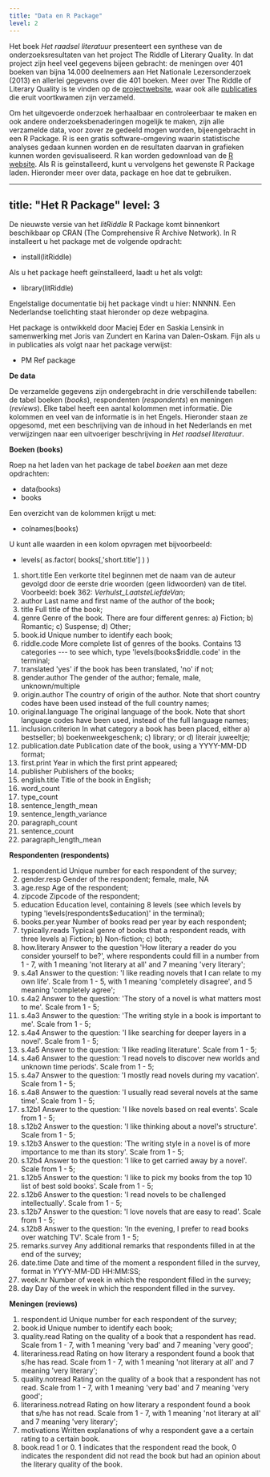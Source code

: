 ```yaml
---
title: "Data en R Package"
level: 2
---
```

Het boek *Het raadsel literatuur* presenteert een synthese van de onderzoeksresultaten van het project The Riddle of Literary Quality. In dat project zijn heel veel gegevens bijeen gebracht: de meningen over 401 boeken van bijna 14.000 deelnemers aan Het Nationale Lezersonderzoek (2013) en allerlei gegevens over die 401 boeken. Meer over The Riddle of Literary Quality is te vinden op de [projectwebsite](https://literaryquality.huygens.knaw.nl/), waar ook alle [publicaties](https://literaryquality.huygens.knaw.nl/?page_id=588) die eruit voortkwamen zijn verzameld.

Om het uitgevoerde onderzoek herhaalbaar en controleerbaar te maken en ook andere onderzoeksbenaderingen mogelijk te maken, zijn alle verzamelde data, voor zover ze gedeeld mogen worden, bijeengebracht in een R Package. R is een gratis software-omgeving waarin statistische analyses gedaan kunnen worden en de resultaten daarvan in grafieken kunnen worden  gevisualiseerd. R kan worden gedownload van de [R website](https://www.r-project.org/). Als R is geïnstalleerd, kunt u vervolgens het gewenste R Package laden. Hieronder meer over data, package en hoe dat te gebruiken.

---
title: "Het R Package"
level: 3
---
De nieuwste versie van het *litRiddle* R Package komt binnenkort beschikbaar op CRAN (The Comprehensive R Archive Network). In R installeert u het package met de volgende opdracht:

- install(litRiddle)<br>

Als u het package heeft geïnstalleerd, laadt u het als volgt:

- library(litRiddle)

Engelstalige documentatie bij het package vindt u hier: NNNNN. Een Nederlandse toelichting staat hieronder op deze webpagina.

Het package is ontwikkeld door Maciej Eder en Saskia Lensink in samenwerking met Joris van Zundert en Karina van Dalen-Oskam. Fijn als u in publicaties als volgt naar het package verwijst:

- PM Ref package

**De data**

De verzamelde gegevens zijn ondergebracht in drie verschillende tabellen: de tabel boeken (*books*), respondenten (*respondents*) en meningen (*reviews*). Elke tabel heeft een aantal kolommen met informatie. Die kolommen en veel van de informatie is in het Engels. Hieronder staan ze opgesomd, met een beschrijving van de inhoud in het Nederlands en met verwijzingen naar een uitvoeriger beschrijving in *Het raadsel literatuur*.

**Boeken (books)**

Roep na het laden van het package de tabel *boeken* aan met deze opdrachten:

- data(books)
- books

Een overzicht van de kolommen krijgt u met:

- colnames(books)

U kunt alle waarden in een kolom opvragen met bijvoorbeeld:

- levels( as.factor( books[,'short.title'] ) )

1. short.title        Een verkorte titel beginnen met de naam van de auteur gevolgd door de eerste drie woorden (geen lidwoorden) van de titel. Voorbeeld: boek 362: *Verhulst_LaatsteLiefdeVan*;
2. author             Last name and first name of the author of the book;
3. title              Full title of the book;
4. genre              Genre of the book. There are four different genres: a) Fiction; b) Romantic; c) Suspense; d) Other;
5. book.id            Unique number to identify each book;
6. riddle.code        More complete list of genres of the books. Contains 13 categories --- to see which, type 'levels(books$riddle.code' in the terminal;
7. translated         'yes' if the book has been translated, 'no' if not;
8. gender.author      The gender of the author; female, male, unknown/multiple
9. origin.author      The country of origin of the author. Note that short country codes have been used instead of the full country names;
10. original.language The original language of the book. Note that short language codes have been used, instead of the full language names;
11. inclusion.criterion   In what category a book has been placed, either a) bestseller; b) boekenweekgeschenk; c) library; or d) literair juweeltje;
12. publication.date  Publication date of the book, using a YYYY-MM-DD format;
13. first.print       Year in which the first print appeared;
14. publisher         Publishers of the books;
15. english.title     Title of the book in English;
16. word_count
17. type_count
18. sentence_length_mean
19. sentence_length_variance
20. paragraph_count
21. sentence_count
22. paragraph_length_mean

**Respondenten (respondents)**

1. respondent.id      Unique number for each respondent of the survey;
2. gender.resp        Gender of the respondent; female, male, NA
3. age.resp           Age of the respondent;
4. zipcode            Zipcode of the respondent;
5. education          Education level, containing 8 levels (see which levels by typing 'levels(respondents$education)' in the terminal);
6. books.per.year     Number of books read per year by each respondent;
7. typically.reads    Typical genre of books that a respondent reads, with three levels a) Fiction; b) Non-fiction; c) both;
8. how.literary       Answer to the question 'How literary a reader do you consider yourself to be?', where respondents could fill in a number from 1 - 7, with 1 meaning 'not literary at all' and 7 meaning 'very literary';
9. s.4a1              Answer to the question: 'I like reading novels that I can relate to my own life'. Scale from 1 - 5, with 1 meaning 'completely disagree', and 5 meaning 'completely agree';
10. s.4a2             Answer to the question: 'The story of a novel is what matters most to me'. Scale from 1 - 5;
11. s.4a3             Answer to the question: 'The writing style in a book is important to me'. Scale from 1 - 5;
12. s.4a4             Answer to the question: 'I like searching for deeper layers in a novel'. Scale from 1 - 5;
13. s.4a5             Answer to the question: 'I like reading literature'.  Scale from 1 - 5;
14. s.4a6             Answer to the question: 'I read novels to discover new worlds and unknown time periods'. Scale from 1 - 5;
15. s.4a7             Answer to the question: 'I mostly read novels during my vacation'. Scale from 1 - 5;
16. s.4a8             Answer to the question: 'I usually read several novels at the same time'. Scale from 1 - 5;
17. s.12b1            Answer to the question: 'I like novels based on real events'. Scale from 1 - 5;
18. s.12b2            Answer to the question: 'I like thinking about a novel's structure'. Scale from 1 - 5;
19. s.12b3            Answer to the question: 'The writing style in a novel is of more importance to me than its story'.  Scale from 1 - 5;  
20. s.12b4            Answer to the question: 'I like to get carried away by a novel'. Scale from 1 - 5;
21. s.12b5            Answer to the question: 'I like to pick my books from the top 10 list of best sold books'. Scale from 1 - 5;
22. s.12b6            Answer to the question: 'I read novels to be challenged intellectually'. Scale from 1 - 5;
23. s.12b7            Answer to the question: 'I love novels that are easy to read'. Scale from 1 - 5;
24. s.12b8            Answer to the question: 'In the evening, I prefer to read books over watching TV'. Scale from 1 - 5;
25. remarks.survey    Any additional remarks that respondents filled in at the end of the survey;
26. date.time         Date and time of the moment a respondent filled in the survey, format in YYYY-MM-DD HH:MM:SS;
27. week.nr           Number of week in which the respondent filled in the survey;
28. day               Day of the week in which the respondent filled in the survey.

**Meningen (reviews)**

1. respondent.id          Unique number for each respondent of the survey;
2. book.id                Unique number to identify each book;
3. quality.read           Rating on the quality of a book that a respondent has read. Scale from 1 - 7, with 1 meaning 'very bad' and 7 meaning 'very good';
4. literariness.read      Rating on how literary a respondent found a book that s/he has read. Scale from 1 - 7, with 1 meaning 'not literary at all' and 7 meaning 'very literary';
5. quality.notread        Rating on the quality of a book that a respondent has not read. Scale from 1 - 7, with 1 meaning 'very bad' and 7 meaning 'very good';
6. literariness.notread   Rating on how literary a respondent found a book that s/he has not read. Scale from 1 - 7, with 1 meaning 'not literary at all' and 7 meaning 'very literary';
7. motivations            Written explanations of why a respondent gave a a certain rating to a certain book.
8. book.read     1 or 0.  1 indicates that the respondent read the book, 0 indicates the respondent did not read the book but had an opinion about the literary quality of the book.

